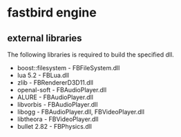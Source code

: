 # fastbird engine

## external libraries
The following libraries is required to build the specified dll.
* boost::filesystem - FBFileSystem.dll
* lua 5.2 - FBLua.dll
* zlib - FBRendererD3D11.dll
* openal-soft - FBAudioPlayer.dll
* ALURE - FBAudioPlayer.dll
* libvorbis - FBAudioPlayer.dll
* libogg - FBAudioPlayer.dll, FBVideoPlayer.dll
* libtheora - FBVideoPlayer.dll
* bullet 2.82 - FBPhysics.dll